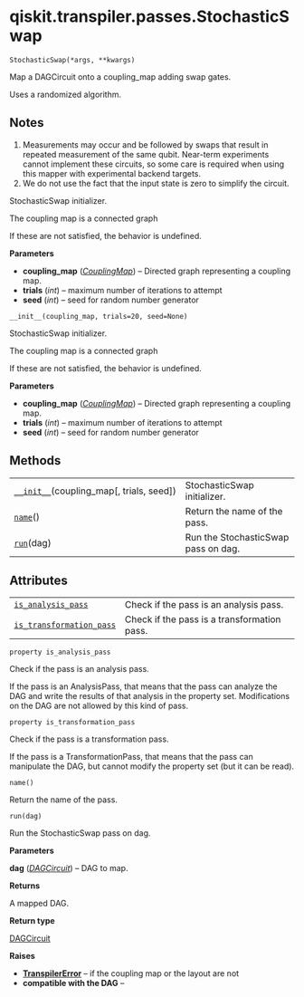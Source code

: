 # qiskit.transpiler.passes.StochasticSwap



`StochasticSwap(*args, **kwargs)`

Map a DAGCircuit onto a coupling\_map adding swap gates.

Uses a randomized algorithm.

## Notes

1.  Measurements may occur and be followed by swaps that result in repeated measurement of the same qubit. Near-term experiments cannot implement these circuits, so some care is required when using this mapper with experimental backend targets.
2.  We do not use the fact that the input state is zero to simplify the circuit.

StochasticSwap initializer.

The coupling map is a connected graph

If these are not satisfied, the behavior is undefined.

**Parameters**

*   **coupling\_map** ([*CouplingMap*](qiskit.transpiler.CouplingMap#qiskit.transpiler.CouplingMap "qiskit.transpiler.CouplingMap")) – Directed graph representing a coupling map.
*   **trials** (*int*) – maximum number of iterations to attempt
*   **seed** (*int*) – seed for random number generator



`__init__(coupling_map, trials=20, seed=None)`

StochasticSwap initializer.

The coupling map is a connected graph

If these are not satisfied, the behavior is undefined.

**Parameters**

*   **coupling\_map** ([*CouplingMap*](qiskit.transpiler.CouplingMap#qiskit.transpiler.CouplingMap "qiskit.transpiler.CouplingMap")) – Directed graph representing a coupling map.
*   **trials** (*int*) – maximum number of iterations to attempt
*   **seed** (*int*) – seed for random number generator

## Methods

|                                                                                                                                                    |                                     |
| -------------------------------------------------------------------------------------------------------------------------------------------------- | ----------------------------------- |
| [`__init__`](#qiskit.transpiler.passes.StochasticSwap.__init__ "qiskit.transpiler.passes.StochasticSwap.__init__")(coupling\_map\[, trials, seed]) | StochasticSwap initializer.         |
| [`name`](#qiskit.transpiler.passes.StochasticSwap.name "qiskit.transpiler.passes.StochasticSwap.name")()                                           | Return the name of the pass.        |
| [`run`](#qiskit.transpiler.passes.StochasticSwap.run "qiskit.transpiler.passes.StochasticSwap.run")(dag)                                           | Run the StochasticSwap pass on dag. |

## Attributes

|                                                                                                                                                              |                                             |
| ------------------------------------------------------------------------------------------------------------------------------------------------------------ | ------------------------------------------- |
| [`is_analysis_pass`](#qiskit.transpiler.passes.StochasticSwap.is_analysis_pass "qiskit.transpiler.passes.StochasticSwap.is_analysis_pass")                   | Check if the pass is an analysis pass.      |
| [`is_transformation_pass`](#qiskit.transpiler.passes.StochasticSwap.is_transformation_pass "qiskit.transpiler.passes.StochasticSwap.is_transformation_pass") | Check if the pass is a transformation pass. |



`property is_analysis_pass`

Check if the pass is an analysis pass.

If the pass is an AnalysisPass, that means that the pass can analyze the DAG and write the results of that analysis in the property set. Modifications on the DAG are not allowed by this kind of pass.



`property is_transformation_pass`

Check if the pass is a transformation pass.

If the pass is a TransformationPass, that means that the pass can manipulate the DAG, but cannot modify the property set (but it can be read).



`name()`

Return the name of the pass.



`run(dag)`

Run the StochasticSwap pass on dag.

**Parameters**

**dag** ([*DAGCircuit*](qiskit.dagcircuit.DAGCircuit#qiskit.dagcircuit.DAGCircuit "qiskit.dagcircuit.DAGCircuit")) – DAG to map.

**Returns**

A mapped DAG.

**Return type**

[DAGCircuit](qiskit.dagcircuit.DAGCircuit#qiskit.dagcircuit.DAGCircuit "qiskit.dagcircuit.DAGCircuit")

**Raises**

*   [**TranspilerError**](qiskit.transpiler.TranspilerError#qiskit.transpiler.TranspilerError "qiskit.transpiler.TranspilerError") – if the coupling map or the layout are not
*   **compatible with the DAG** –
